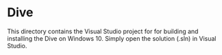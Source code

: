 # Dive

This directory contains the Visual Studio project for for building and installing the 
Dive on Windows 10. Simply open the solution (.sln) in Visual Studio.